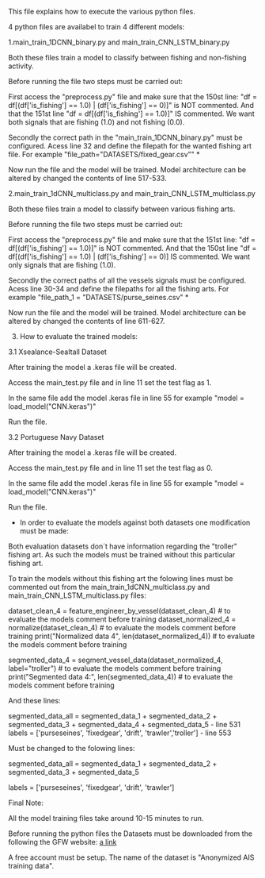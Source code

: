 This file explains how to execute the various python files.

4 python files are availabel to train 4 different models:

1.main_train_1DCNN_binary.py and main_train_CNN_LSTM_binary.py

Both these files train a model to classify between fishing and non-fishing activity.

Before running the file two steps must be carried out:

First access the "preprocess.py" file and make sure that the 150st line: "df = df[(df['is_fishing'] == 1.0) | (df['is_fishing'] == 0)]" is NOT commented. And that the 151st line "df = df[(df['is_fishing'] == 1.0)]" IS commented. We want both signals that are fishing (1.0) and not fishing (0.0).

Secondly the correct path in the "main_train_1DCNN_binary.py" must be configured. Acess line 32 and define the filepath for the wanted fishing art file. For example "file_path="DATASETS/fixed_gear.csv"" *

Now run the file and the model will be trained. Model architecture can be altered by changed the contents of line 517-533.

2.main_train_1dCNN_multiclass.py and main_train_CNN_LSTM_multiclass.py

Both these files train a model to classify between various fishing arts.

Before running the file two steps must be carried out:

First access the "preprocess.py" file and make sure that the 151st line: "df = df[(df['is_fishing'] == 1.0)]" is NOT commented. And that the 150st line "df = df[(df['is_fishing'] == 1.0) | (df['is_fishing'] == 0)] IS commented. We want only signals that are fishing (1.0).

Secondly the correct paths of all the vessels signals must be configured. Acess line 30-34 and define the filepaths for all the fishing arts. For example "file_path_1 = "DATASETS/purse_seines.csv" *

Now run the file and the model will be trained. Model architecture can be altered by changed the contents of line 611-627.


3. How to evaluate the trained models:

3.1 Xsealance-SeaItall Dataset

After training the model a .keras file will be created. 

Access the main_test.py file and in line 11 set the test flag as 1.

In the same file add the model .keras file in line 55 for example "model = load_model("CNN.keras")"

Run the file.

3.2 Portuguese Navy Dataset


After training the model a .keras file will be created.

Access the main_test.py file and in line 11 set the test flag as 0.

In the same file add the model .keras file in line 55 for example "model = load_model("CNN.keras")"

Run the file.



* In order to evaluate the models against both datasets one modification must be made:

Both evaluation datasets don´t have information regarding the "troller" fishing art. As such the models must be trained without this particular fishing art.

To train the models without this fishing art the folowing lines must be commented out from the main_train_1dCNN_multiclass.py and main_train_CNN_LSTM_multiclass.py files:

dataset_clean_4 = feature_engineer_by_vessel(dataset_clean_4) # to evaluate the models comment before training
dataset_normalized_4 = normalize(dataset_clean_4) # to evaluate the models comment before training
print("Normalized data 4", len(dataset_normalized_4)) # to evaluate the models comment before training

segmented_data_4 = segment_vessel_data(dataset_normalized_4, label="troller") # to evaluate the models comment before training
print("Segmented data 4:", len(segmented_data_4)) # to evaluate the models comment before training

And these lines: 

segmented_data_all = segmented_data_1 + segmented_data_2 + segmented_data_3 + segmented_data_4 + segmented_data_5 - line 531
labels = ['purseseines', 'fixedgear', 'drift', 'trawler','troller'] - line 553

Must be changed to the folowing lines:


segmented_data_all = segmented_data_1 + segmented_data_2 + segmented_data_3 + segmented_data_5

labels = ['purseseines', 'fixedgear', 'drift', 'trawler']


Final Note:

All the model training files take around 10-15 minutes to run.

Before running the python files the Datasets must be downloaded from the following the GFW website: [a link](https://globalfishingwatch.org/data-download/datasets/public-training-data-v1) 

A free account must be setup. The name of the dataset is "Anonymized AIS training data".




